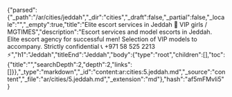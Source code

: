 {"parsed":{"_path":"/ar/cities/jeddah","_dir":"cities","_draft":false,"_partial":false,"_locale":"","_empty":true,"title":"Elite escort services in Jeddah 🖤 VIP girls / MGTIMES","description":"Escort services and model escorts in Jeddah. Elite escort agency for successful men! Selection of VIP models to accompany. Strictly confidential 📞 +971 58 525 2213 ⚡","h1":"Jeddah","titleEnd":"Jeddah","body":{"type":"root","children":[],"toc":{"title":"","searchDepth":2,"depth":2,"links":[]}},"_type":"markdown","_id":"content:ar:cities:5.jeddah.md","_source":"content","_file":"ar/cities/5.jeddah.md","_extension":"md"},"hash":"af5mFMvli5"}